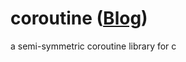 # coroutine  ([Blog](http://blog.gotocoding.com/?p=314))
a semi-symmetric coroutine library for c


